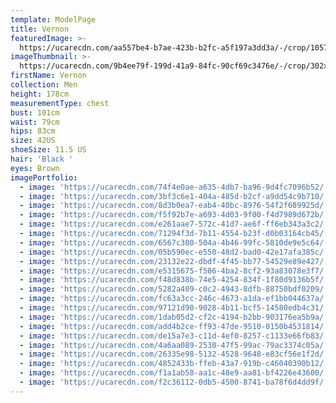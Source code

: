 ```yaml
---
template: ModelPage
title: Vernon
featuredImage: >-
  https://ucarecdn.com/aa557be4-b7ae-423b-b2fc-a5f197a3dd3a/-/crop/1057x683/0,406/-/preview/
imageThumbnail: >-
  https://ucarecdn.com/9b4ee79f-199d-41a9-84fc-90cf69c3476e/-/crop/302x435/258,50/-/preview/
firstName: Vernon
collection: Men
height: 178cm
measurementType: chest
bust: 101cm
waist: 79cm
hips: 83cm
size: 42US
shoeSize: 11.5 US
hair: 'Black '
eyes: Brown
imagePortfolio:
  - image: 'https://ucarecdn.com/74f4e0ae-a635-4db7-ba96-9d4fc7096b52/'
  - image: 'https://ucarecdn.com/3bf3c6e1-404a-485d-b2cf-a9dd54c9b710/'
  - image: 'https://ucarecdn.com/8d3b0ea7-eab4-40bc-8976-54f2f689925d/'
  - image: 'https://ucarecdn.com/f5f92b7e-a693-4d03-9f00-f4d7989d672b/'
  - image: 'https://ucarecdn.com/e261aae7-572c-41d7-ae6f-ff6eb343a3c2/'
  - image: 'https://ucarecdn.com/71294f3d-7b11-4554-b23f-d0b03164cb45/'
  - image: 'https://ucarecdn.com/6567c300-504a-4b46-99fc-5810de9e5c64/'
  - image: 'https://ucarecdn.com/05b590ec-e550-48d2-bad0-42e17afa385c/'
  - image: 'https://ucarecdn.com/23132e22-dbdf-4f45-bb77-54529e89e427/'
  - image: 'https://ucarecdn.com/e5315675-f586-4ba2-8cf2-93a83078e3f7/'
  - image: 'https://ucarecdn.com/f48d838b-74e5-4254-834f-1f80d9136b5f/'
  - image: 'https://ucarecdn.com/5282a409-c0c2-4943-8dfb-88750bdf0209/'
  - image: 'https://ucarecdn.com/fc63a3cc-246c-4673-a1da-ef1bb044637a/'
  - image: 'https://ucarecdn.com/97121d90-9028-4b11-bcf5-14580edb4c31/'
  - image: 'https://ucarecdn.com/1dab05d2-cf2c-4194-b2bb-903176ea5b9a/'
  - image: 'https://ucarecdn.com/add4b2ce-ff93-47de-9510-0150b4531814/'
  - image: 'https://ucarecdn.com/de15a7e3-c11d-4ef0-8257-c1133e66fb83/'
  - image: 'https://ucarecdn.com/4a6aa089-2530-47f5-99ac-79ac3374c05a/'
  - image: 'https://ucarecdn.com/26335e98-5132-4528-9648-e83cf56e1f2d/'
  - image: 'https://ucarecdn.com/4852433b-ffeb-43a7-919b-c46040390b12/'
  - image: 'https://ucarecdn.com/f1a1ab58-aa1c-48e9-aa81-bf4226e43600/'
  - image: 'https://ucarecdn.com/f2c36112-0db5-4500-8741-ba78f6d4dd9f/'
---
```


